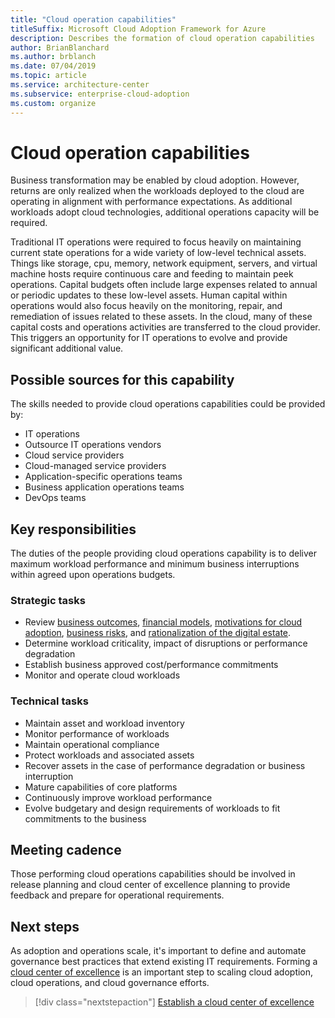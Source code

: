 ```yaml
---
title: "Cloud operation capabilities"
titleSuffix: Microsoft Cloud Adoption Framework for Azure
description: Describes the formation of cloud operation capabilities
author: BrianBlanchard
ms.author: brblanch
ms.date: 07/04/2019
ms.topic: article
ms.service: architecture-center
ms.subservice: enterprise-cloud-adoption
ms.custom: organize
---
```


# Cloud operation capabilities

Business transformation may be enabled by cloud adoption. However, returns are only realized when the workloads deployed to the cloud are operating in alignment with performance expectations. As additional workloads adopt cloud technologies, additional operations capacity will be required.

Traditional IT operations were required to focus heavily on maintaining current state operations for a wide variety of low-level technical assets. Things like storage, cpu, memory, network equipment, servers, and virtual machine hosts require continuous care and feeding to maintain peek operations. Capital budgets often include large expenses related to annual or periodic updates to these low-level assets. Human capital within operations would also focus heavily on the monitoring, repair, and remediation of issues related to these assets. In the cloud, many of these capital costs and operations activities are transferred to the cloud provider. This triggers an opportunity for IT operations to evolve and provide significant additional value.

## Possible sources for this capability

The skills needed to provide cloud operations capabilities could be provided by:

- IT operations
- Outsource IT operations vendors
- Cloud service providers
- Cloud-managed service providers
- Application-specific operations teams
- Business application operations teams
- DevOps teams

## Key responsibilities

The duties of the people providing cloud operations capability is to deliver maximum workload performance and minimum business interruptions within agreed upon operations budgets.

### Strategic tasks

- Review [business outcomes](../business-strategy/business-outcomes/index.md), [financial models](../business-strategy/financial-models.md), [motivations for cloud adoption](../business-strategy/motivations-why-are-we-moving-to-the-cloud.md), [business risks](../governance/policy-compliance/risk-tolerance.md), and [rationalization of the digital estate](../digital-estate/overview.md).
- Determine workload criticality, impact of disruptions or performance degradation
- Establish business approved cost/performance commitments
- Monitor and operate cloud workloads

### Technical tasks

- Maintain asset and workload inventory
- Monitor performance of workloads
- Maintain operational compliance
- Protect workloads and associated assets
- Recover assets in the case of performance degradation or business interruption
- Mature capabilities of core platforms
- Continuously improve workload performance
- Evolve budgetary and design requirements of workloads to fit commitments to the business

## Meeting cadence

Those performing cloud operations capabilities should be involved in release planning and cloud center of excellence planning to provide feedback and prepare for operational requirements.

## Next steps

As adoption and operations scale, it's important to define and automate governance best practices that extend existing IT requirements. Forming a [cloud center of excellence](./cloud-center-excellence.md) is an important step to scaling cloud adoption, cloud operations, and cloud governance efforts.

> [!div class="nextstepaction"]
> [Establish a cloud center of excellence](./cloud-center-excellence.md)
